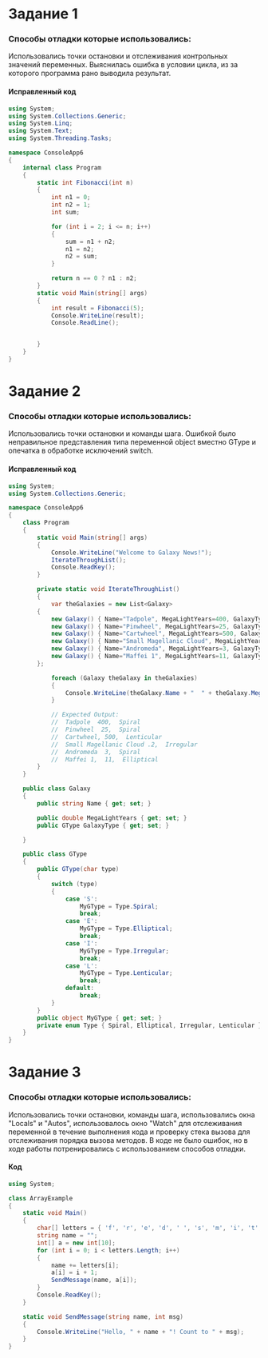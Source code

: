 # Задание 1

### Способы отладки которые использовались:
Использовались точки остановки и отслеживания контрольных значений переменных.
Выяснилась ошибка в условии цикла, из за которого программа рано выводила результат.

#### Исправленный код

```C#
using System;
using System.Collections.Generic;
using System.Linq;
using System.Text;
using System.Threading.Tasks;

namespace ConsoleApp6
{
    internal class Program
    {
        static int Fibonacci(int n)
        {
            int n1 = 0;
            int n2 = 1;
            int sum;

            for (int i = 2; i <= n; i++)
            {
                sum = n1 + n2;
                n1 = n2;
                n2 = sum;
            }

            return n == 0 ? n1 : n2;
        }
        static void Main(string[] args)
        {
            int result = Fibonacci(5);
            Console.WriteLine(result);
            Console.ReadLine();


        }
    }
}
```

# Задание 2

### Способы отладки которые использовались:
Использовались точки остановки и команды шага.
Ошибкой было неправильное представления типа переменной object вместно GType и опечатка в обработке исключений switch.

#### Исправленный код

```C#
using System;
using System.Collections.Generic;

namespace ConsoleApp6
{
    class Program
    {
        static void Main(string[] args)
        {
            Console.WriteLine("Welcome to Galaxy News!");
            IterateThroughList();
            Console.ReadKey();
        }

        private static void IterateThroughList()
        {
            var theGalaxies = new List<Galaxy>
        {
            new Galaxy() { Name="Tadpole", MegaLightYears=400, GalaxyType=new GType('S')},
            new Galaxy() { Name="Pinwheel", MegaLightYears=25, GalaxyType=new GType('S')},
            new Galaxy() { Name="Cartwheel", MegaLightYears=500, GalaxyType=new GType('L')},
            new Galaxy() { Name="Small Magellanic Cloud", MegaLightYears=.2, GalaxyType=new GType('I')},
            new Galaxy() { Name="Andromeda", MegaLightYears=3, GalaxyType=new GType('S')},
            new Galaxy() { Name="Maffei 1", MegaLightYears=11, GalaxyType=new GType('E')}
        };

            foreach (Galaxy theGalaxy in theGalaxies)
            {
                Console.WriteLine(theGalaxy.Name + "  " + theGalaxy.MegaLightYears + ",  " + theGalaxy.GalaxyType.MyGType);
            }

            // Expected Output:
            //  Tadpole  400,  Spiral
            //  Pinwheel  25,  Spiral
            //  Cartwheel, 500,  Lenticular
            //  Small Magellanic Cloud .2,  Irregular
            //  Andromeda  3,  Spiral
            //  Maffei 1,  11,  Elliptical
        }
    }

    public class Galaxy
    {
        public string Name { get; set; }

        public double MegaLightYears { get; set; }
        public GType GalaxyType { get; set; }

    }

    public class GType
    {
        public GType(char type)
        {
            switch (type)
            {
                case 'S':
                    MyGType = Type.Spiral;
                    break;
                case 'E':
                    MyGType = Type.Elliptical;
                    break;
                case 'I':
                    MyGType = Type.Irregular;
                    break;
                case 'L':
                    MyGType = Type.Lenticular;
                    break;
                default:
                    break;
            }
        }
        public object MyGType { get; set; }
        private enum Type { Spiral, Elliptical, Irregular, Lenticular }
    }
}
```

# Задание 3

### Способы отладки которые использовались:

Использовались точки остановки, команды шага, использовались окна "Locals" и "Autos", использовалось окно "Watch" для отслеживания переменной в течение выполнения кода и проверку стека вызова для отслеживания порядка вызова методов.
В коде не было ошибок, но в ходе работы потренировались с использованием способов отладки.

#### Код
```C#
using System;

class ArrayExample
{
    static void Main()
    {
        char[] letters = { 'f', 'r', 'e', 'd', ' ', 's', 'm', 'i', 't', 'h' };
        string name = "";
        int[] a = new int[10];
        for (int i = 0; i < letters.Length; i++)
        {
            name += letters[i];
            a[i] = i + 1;
            SendMessage(name, a[i]);
        }
        Console.ReadKey();
    }

    static void SendMessage(string name, int msg)
    {
        Console.WriteLine("Hello, " + name + "! Count to " + msg);
    }
}
```